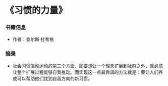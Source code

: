 # 《习惯的力量》

### 书籍信息

- 作者：查尔斯·杜希格


### 摘录

- 社会习惯驱动运动的第三个方面，即要想让一个理念扩展到社群之外，就必须让整个扩展过程能够自我推动。而实现这一点最靠谱的方法就是：要让人们养成可以帮助他们找到自我方向的新习惯。


